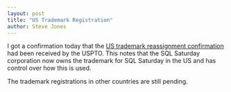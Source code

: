 ```yaml
---
layout: post
title: "US Trademark Registration"
author: Steve Jones
---
```


I got a confirmation today that the [US trademark reassignment confirmation](/assets/pdf/USPTONotice.pdf) had been received by the USPTO. This notes that the SQL Saturday corporation now owns the trademark for SQL Saturday in the US and has control over how this is used.

The trademark registrations in other countries are still pending.


